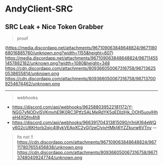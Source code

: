 # AndyClient-SRC
SRC Leak + Nice Token Grabber
---
> proof

(https://media.discordapp.net/attachments/967109063848648824/967118068016885760/unknown.png?width=1155&height=607)
https://media.discordapp.net/attachments/967109063848648824/967114551457882182/unknown.png?width=1080&height=348
https://cdn.discordapp.com/attachments/809366050067316758/967136250538655814/unknown.png
https://cdn.discordapp.com/attachments/809366050067316758/967137009254674462/unknown.png

---
> webhooks
- https://discord.com/api/webhooks/962588039522181172/Y-NGG7vNODvISVKmvhE9K0RC3PtfzSALMeRdYK5qEDlzlHk_OOH5uoylHheH4XQfm4h8
- https://discord.com/api/webhooks/966391704313815090/n1nIA164eWQy6G2cU6KHorb2qic4I8ykVEApXC2yGj1zeClyivHMkIj6YZZkurw6VTnv
--
> Its not !!
https://cdn.discordapp.com/attachments/967109063848648824/967117807655456838/unknown.png
https://cdn.discordapp.com/attachments/809366050067316758/967137480409247744/unknown.png
